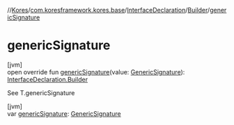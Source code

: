 //[Kores](../../../../index.md)/[com.koresframework.kores.base](../../index.md)/[InterfaceDeclaration](../index.md)/[Builder](index.md)/[genericSignature](generic-signature.md)

# genericSignature

[jvm]\
open override fun [genericSignature](generic-signature.md)(value: [GenericSignature](../../../com.koresframework.kores.generic/-generic-signature/index.md)): [InterfaceDeclaration.Builder](index.md)

See T.genericSignature

[jvm]\
var [genericSignature](generic-signature.md): [GenericSignature](../../../com.koresframework.kores.generic/-generic-signature/index.md)
